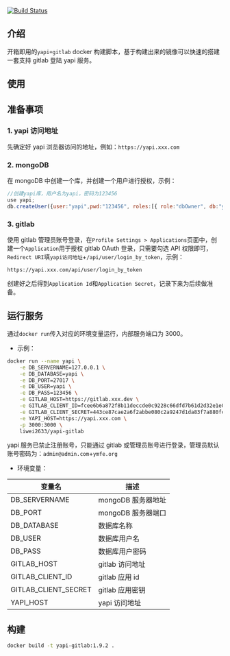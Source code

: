 [![Build Status](https://github.com/monkeyWie/yapi-gitlab/workflows/CI/badge.svg)](https://github.com/monkeyWie/yapi-gitlab/actions?query=workflow%3ACI)

## 介绍

开箱即用的`yapi+gitlab` docker 构建脚本，基于构建出来的镜像可以快速的搭建一套支持 gitlab 登陆 yapi 服务。

## 使用

## 准备事项

### 1. yapi 访问地址

先确定好 yapi 浏览器访问的地址，例如：`https://yapi.xxx.com`

### 2. mongoDB

在 mongoDB 中创建一个库，并创建一个用户进行授权，示例：

```js
//创建yapi库，用户名为yapi，密码为123456
use yapi;
db.createUser({user:"yapi",pwd:"123456", roles:[{ role:"dbOwner", db:"yapi" } ] })
```

### 3. gitlab

使用 gitlab 管理员账号登录，在`Profile Settings > Applications`页面中，创建一个`Application`用于授权 gitlab OAuth 登录，只需要勾选 API 权限即可，`Redirect URI`填`yapi访问地址`+`/api/user/login_by_token`，示例：

```
https://yapi.xxx.com/api/user/login_by_token
```

创建好之后得到`Application Id`和`Application Secret`，记录下来为后续做准备。

## 运行服务

通过`docker run`传入对应的环境变量运行，内部服务端口为 3000。

- 示例：

```sh
docker run --name yapi \
    -e DB_SERVERNAME=127.0.0.1 \
    -e DB_DATABASE=yapi \
    -e DB_PORT=27017 \
    -e DB_USER=yapi \
    -e DB_PASS=123456 \
    -e GITLAB_HOST=https://gitlab.xxx.dev \
    -e GITLAB_CLIENT_ID=fcee6b6a872f8b11deccde0c9228c66dfd7b61d2d32e1e08c9fd9333c0fb31e2 \
    -e GITLAB_CLIENT_SECRET=443ce87cae2a6f2abbe080c2a9247d1da83f7a880fcbc69da7fa194655394eb5 \
    -e YAPI_HOST=https://yapi.xxx.com \
    -p 3000:3000 \
    liwei2633/yapi-gitlab
```

yapi 服务已禁止注册账号，只能通过 gitlab 或管理员账号进行登录，管理员默认账号密码为：`admin@admin.com`+`ymfe.org`

- 环境变量：

| 变量名               | 描述               |
| -------------------- | ------------------ |
| DB_SERVERNAME        | mongoDB 服务器地址 |
| DB_PORT              | mongoDB 服务器端口 |
| DB_DATABASE          | 数据库名称         |
| DB_USER              | 数据库用户名       |
| DB_PASS              | 数据库用户密码     |
| GITLAB_HOST          | gitlab 访问地址    |
| GITLAB_CLIENT_ID     | gitlab 应用 id     |
| GITLAB_CLIENT_SECRET | gitlab 应用密钥    |
| YAPI_HOST            | yapi 访问地址      |

## 构建

```sh
docker build -t yapi-gitlab:1.9.2 .
```
